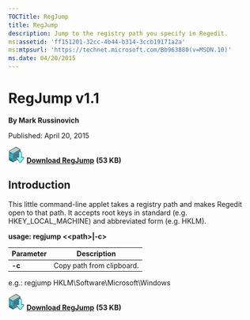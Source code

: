 ```yaml
--- 
TOCTitle: RegJump
title: RegJump
description: Jump to the registry path you specify in Regedit.
ms:assetid: 'ff151201-32cc-4b44-b314-3ccb19171a2a'
ms:mtpsurl: 'https://technet.microsoft.com/Bb963880(v=MSDN.10)'
ms.date: 04/20/2015
---
```


RegJump v1.1
============

**By Mark Russinovich**

Published: April 20, 2015

[![Download](media/shared/Download_sm.png)](https://download.sysinternals.com/files/RegJump.zip) [**Download RegJump**](https://download.sysinternals.com/files/RegJump.zip) **(53 KB)**


## Introduction

This little command-line applet takes a registry path and makes Regedit
open to that path. It accepts root keys in standard (e.g.
HKEY\_LOCAL\_MACHINE) and abbreviated form (e.g. HKLM).

**usage: regjump &lt;&lt;path&gt;|-c&gt;**

|Parameter  |Description  |
|---------|---------|
|  **-c**  | Copy path from clipboard. |


e.g.: regjump HKLM\\Software\\Microsoft\\Windows

[![Download](media/shared/Download_sm.png)](https://download.sysinternals.com/files/RegJump.zip) [**Download RegJump**](https://download.sysinternals.com/files/RegJump.zip) **(53 KB)**